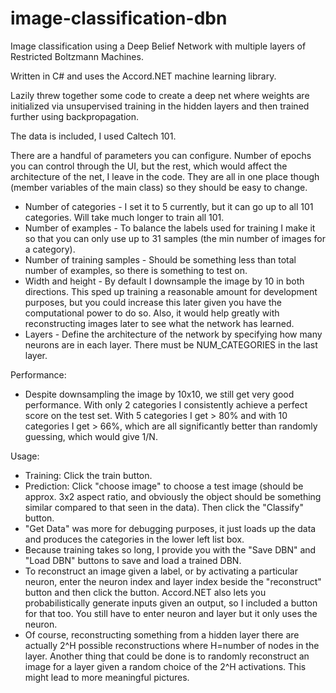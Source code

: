 image-classification-dbn
========================

Image classification using a Deep Belief Network with multiple layers of Restricted Boltzmann Machines.

Written in C# and uses the Accord.NET machine learning library.

Lazily threw together some code to create a deep net where weights are initialized via unsupervised training in the hidden layers and then trained further using backpropagation.

The data is included, I used Caltech 101.

There are a handful of parameters you can configure. Number of epochs you can control through the UI, but the rest, which would affect the architecture of the net, I leave in the code. They are all in one place though (member variables of the main class) so they should be easy to change.

- Number of categories - I set it to 5 currently, but it can go up to all 101 categories. Will take much longer to train all 101.
- Number of examples - To balance the labels used for training I make it so that you can only use up to 31 samples (the min number of images for a category).
- Number of training samples - Should be something less than total number of examples, so there is something to test on.
- Width and height - By default I downsample the image by 10 in both directions. This sped up training a reasonable amount for development purposes, but you could increase this later given you have the computational power to do so. Also, it would help greatly with reconstructing images later to see what the network has learned.
- Layers - Define the architecture of the network by specifying how many neurons are in each layer. There must be NUM_CATEGORIES in the last layer.

Performance:
- Despite downsampling the image by 10x10, we still get very good performance. With only 2 categories I consistently achieve a perfect score on the test set. With 5 categories I get > 80% and with 10 categories I get > 66%, which are all significantly better than randomly guessing, which would give 1/N.

Usage:
- Training: Click the train button.
- Prediction: Click "choose image" to choose a test image (should be approx. 3x2 aspect ratio, and obviously the object should be something similar compared to that seen in the data). Then click the "Classify" button.
- "Get Data" was more for debugging purposes, it just loads up the data and produces the categories in the lower left list box.
- Because training takes so long, I provide you with the "Save DBN" and "Load DBN" buttons to save and load a trained DBN.
- To reconstruct an image given a label, or by activating a particular neuron, enter the neuron index and layer index beside the "reconstruct" button and then click the button. Accord.NET also lets you probabilistically generate inputs given an output, so I included a button for that too. You still have to enter neuron and layer but it only uses the neuron.
- Of course, reconstructing something from a hidden layer there are actually 2^H possible reconstructions where H=number of nodes in the layer. Another thing that could be done is to randomly reconstruct an image for a layer given a random choice of the 2^H activations. This might lead to more meaningful pictures.
